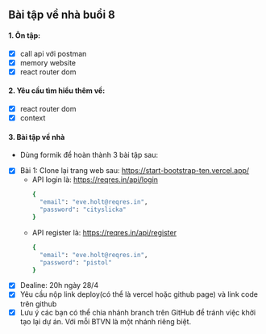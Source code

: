 ## Bài tập về nhà buổi 8

#### 1. Ôn tập:

- [x] call api với postman
- [x] memory website
- [x] react router dom

#### 2. Yêu cầu tìm hiểu thêm về:

- [x] react router dom
- [x] context

#### 3. Bài tập về nhà

- Dùng formik để hoàn thành 3 bài tập sau:
- [x] Bài 1: Clone lại trang web sau: https://start-bootstrap-ten.vercel.app/
  - API login là: https://reqres.in/api/login
    ```sh
    {
      "email": "eve.holt@reqres.in",
      "password": "cityslicka"
    }
    ```
  - API register là: https://reqres.in/api/register
    ```sh
    {
      "email": "eve.holt@reqres.in",
      "password": "pistol"
    }
    ```
- [x] Dealine: 20h ngày 28/4
- [x] Yêu cầu nộp link deploy(có thể là vercel hoặc github page) và link code trên github
- [x] Lưu ý các bạn có thể chia nhánh branch trên GitHub để tránh việc khởi tạo lại dự án. Với mỗi BTVN là một nhánh riêng biệt.
